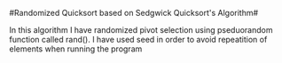 #Randomized Quicksort based on Sedgwick Quicksort's Algorithm# 

In this algorithm I have randomized pivot selection using pseduorandom function called rand().
I have used seed in order to avoid repeatition of elements when running the program 
